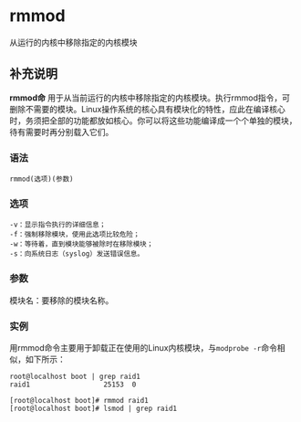 rmmod
===

从运行的内核中移除指定的内核模块

## 补充说明

**rmmod命** 用于从当前运行的内核中移除指定的内核模块。执行rmmod指令，可删除不需要的模块。Linux操作系统的核心具有模块化的特性，应此在编译核心时，务须把全部的功能都放如核心。你可以将这些功能编译成一个个单独的模块，待有需要时再分别载入它们。

### 语法  

```
rmmod(选项)(参数)
```

### 选项  

```
-v：显示指令执行的详细信息；
-f：强制移除模块，使用此选项比较危险；
-w：等待着，直到模块能够被除时在移除模块；
-s：向系统日志（syslog）发送错误信息。
```

### 参数  

模块名：要移除的模块名称。

### 实例  

用rmmod命令主要用于卸载正在使用的Linux内核模块，与`modprobe -r`命令相似，如下所示：

```
root@localhost boot | grep raid1
raid1                  25153  0

[root@localhost boot]# rmmod raid1
[root@localhost boot]# lsmod | grep raid1
```